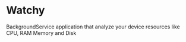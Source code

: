 # Watchy
BackgroundService application that analyze your device resources like CPU, RAM Memory and Disk
